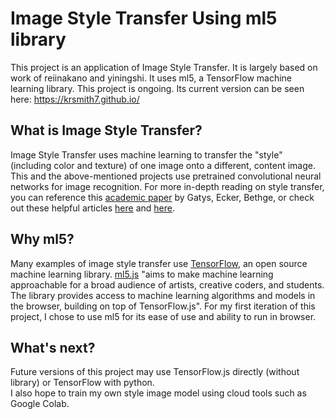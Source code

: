 # Image Style Transfer Using ml5 library 
This project is an application of Image Style Transfer. It is largely based on work of reiinakano and yiningshi. It uses ml5, a TensorFlow machine learning library. This project is ongoing. Its current version can be seen here: https://krsmith7.github.io/  

## What is Image Style Transfer?  
Image Style Transfer uses machine learning to transfer the "style" (including color and texture) of one image onto a different, content image. This and the above-mentioned projects use pretrained convolutional neural networks for image recognition. For more in-depth reading on style transfer, you can reference this [academic paper](https://arxiv.org/abs/1508.06576) by Gatys, Ecker, Bethge, or check out these helpful articles [here](https://towardsdatascience.com/style-transfer-styling-images-with-convolutional-neural-networks-7d215b58f461) and [here](https://medium.com/data-science-group-iitr/artistic-style-transfer-with-convolutional-neural-network-7ce2476039fd).   

## Why ml5?
Many examples of image style transfer use [TensorFlow](https://www.tensorflow.org/), an open source machine learning library. [ml5.js](https://ml5js.org/) "aims to make machine learning approachable for a broad audience of artists, creative coders, and students. The library provides access to machine learning algorithms and models in the browser, building on top of TensorFlow.js". For my first iteration of this project, I chose to use ml5 for its ease of use and ability to run in browser.   

## What's next?
Future versions of this project may use TensorFlow.js directly (without library) or TensorFlow with python.   
I also hope to train my own style image model using cloud tools such as Google Colab.   




